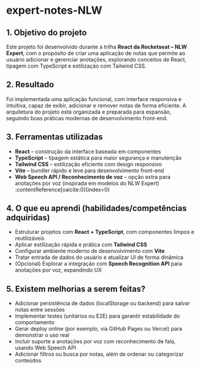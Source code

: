 #  expert-notes-NLW

## 1. Objetivo do projeto
Este projeto foi desenvolvido durante a trilha **React da Rocketseat – NLW Expert**, com o propósito de criar uma aplicação de notas que permite ao usuário adicionar e gerenciar anotações, explorando conceitos de React, tipagem com TypeScript e estilização com Tailwind CSS.

## 2. Resultado
Foi implementada uma aplicação funcional, com interface responsiva e intuitiva, capaz de exibir, adicionar e remover notas de forma eficiente. A arquitetura do projeto está organizada e preparada para expansão, seguindo boas práticas modernas de desenvolvimento front-end.

## 3. Ferramentas utilizadas
- **React** – construção da interface baseada em componentes  
- **TypeScript** – tipagem estática para maior segurança e manutenção  
- **Tailwind CSS** – estilização eficiente com design responsivo  
- **Vite** – bundler rápido e leve para desenvolvimento front-end  
- **Web Speech API / Reconhecimento de voz** – opção extra para anotações por voz (inspirada em modelos do NLW Expert) :contentReference[oaicite:0]{index=0}

## 4. O que eu aprendi (habilidades/competências adquiridas)
- Estruturar projetos com **React + TypeScript**, com componentes limpos e reutilizáveis  
- Aplicar estilização rápida e prática com **Tailwind CSS**  
- Configurar ambiente moderno de desenvolvimento com **Vite**  
- Tratar entrada de dados do usuário e atualizar UI de forma dinâmica  
- (Opcional) Explorar a integração com **Speech Recognition API** para anotações por voz, expandindo UX

## 5. Existem melhorias a serem feitas?
- Adicionar persistência de dados (localStorage ou backend) para salvar notas entre sessões  
- Implementar testes (unitários ou E2E) para garantir estabilidade do comportamento  
- Gerar deploy online (por exemplo, via GitHub Pages ou Vercel) para demonstrar o uso real  
- Incluir suporte a anotações por voz com reconhecimento de fala, usando Web Speech API  
- Adicionar filtros ou busca por notas, além de ordenar ou categorizar conteúdos
